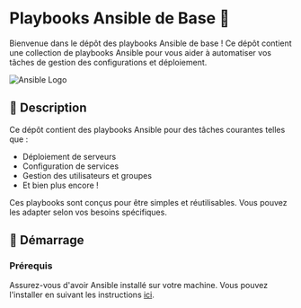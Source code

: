 # Playbooks Ansible de Base 🚀

Bienvenue dans le dépôt des playbooks Ansible de base ! Ce dépôt contient une collection de playbooks Ansible pour vous aider à automatiser vos tâches de gestion des configurations et déploiement.

![Ansible Logo](https://upload.wikimedia.org/wikipedia/commons/1/1d/Ansible_logo.png)

## 📜 Description

Ce dépôt contient des playbooks Ansible pour des tâches courantes telles que :

- Déploiement de serveurs
- Configuration de services
- Gestion des utilisateurs et groupes
- Et bien plus encore !

Ces playbooks sont conçus pour être simples et réutilisables. Vous pouvez les adapter selon vos besoins spécifiques.

## 🚀 Démarrage

### Prérequis

Assurez-vous d'avoir Ansible installé sur votre machine. Vous pouvez l'installer en suivant les instructions [ici](https://docs.ansible.com/ansible/latest/installation_guide/intro_installation.html).
